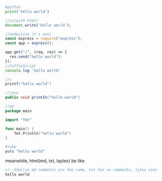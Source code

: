 ```python
#python
print('hello world')
```
```javascript
//js(with html)
document.write('hello world');

//nodejs(on it's own)
const express = require("express");
const app = express();

app.get("/", (req, res) => {
  res.send("hello world");
});
//CoffieScript
console.log 'hello world'
```
```c
//c
printf("hello world")
```
```java
//java
public void printIn("hello world")  
```
```go
//go
package main

import "fmt"

func main() {
	fmt.Println("hello world")
}
```
```ruby
#ruby
puts "hello world"
```
meanwhile, html(md, txt, laytex) be like
```html
<!--html(in md comments are the same, txt has no comments, lytex uses '%')-->
hello world
```
